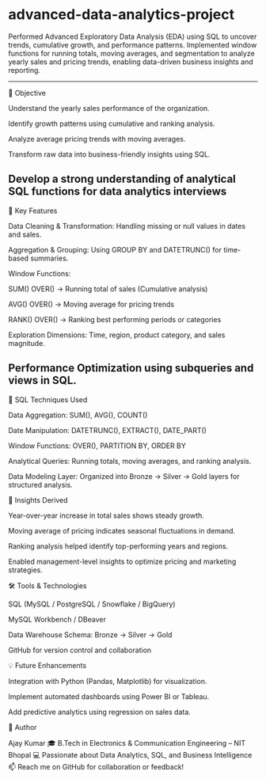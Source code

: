 # advanced-data-analytics-project
Performed Advanced Exploratory Data Analysis (EDA) using SQL to uncover trends, cumulative growth, and performance patterns. Implemented window functions for running totals, moving averages, and segmentation to analyze yearly sales and pricing trends, enabling data-driven business insights and reporting.

-------------------------------------------------------------------------------------------------------------------
🎯 Objective

Understand the yearly sales performance of the organization.

Identify growth patterns using cumulative and ranking analysis.

Analyze average pricing trends with moving averages.

Transform raw data into business-friendly insights using SQL.

Develop a strong understanding of analytical SQL functions for data analytics interviews
----------------------------------------------------------------------------------------------------------------------
🧩 Key Features

Data Cleaning & Transformation: Handling missing or null values in dates and sales.

Aggregation & Grouping: Using GROUP BY and DATETRUNC() for time-based summaries.

Window Functions:

SUM() OVER() → Running total of sales (Cumulative analysis)

AVG() OVER() → Moving average for pricing trends

RANK() OVER() → Ranking best performing periods or categories

Exploration Dimensions: Time, region, product category, and sales magnitude.

Performance Optimization using subqueries and views in SQL.
-------------------------------------------------------------------------------------------------------------------------
🧮 SQL Techniques Used

Data Aggregation: SUM(), AVG(), COUNT()

Date Manipulation: DATETRUNC(), EXTRACT(), DATE_PART()

Window Functions: OVER(), PARTITION BY, ORDER BY

Analytical Queries: Running totals, moving averages, and ranking analysis.

Data Modeling Layer: Organized into Bronze → Silver → Gold layers for structured analysis.

🧠 Insights Derived

Year-over-year increase in total sales shows steady growth.

Moving average of pricing indicates seasonal fluctuations in demand.

Ranking analysis helped identify top-performing years and regions.

Enabled management-level insights to optimize pricing and marketing strategies.

🛠️ Tools & Technologies

SQL (MySQL / PostgreSQL / Snowflake / BigQuery)

MySQL Workbench / DBeaver

Data Warehouse Schema: Bronze → Silver → Gold

GitHub for version control and collaboration

💡 Future Enhancements

Integration with Python (Pandas, Matplotlib) for visualization.

Implement automated dashboards using Power BI or Tableau.

Add predictive analytics using regression on sales data.

👤 Author

Ajay Kumar
🎓 B.Tech in Electronics & Communication Engineering – NIT Bhopal
💻 Passionate about Data Analytics, SQL, and Business Intelligence
📫 Reach me on GitHub for collaboration or feedback!
